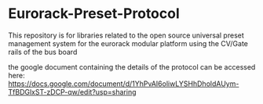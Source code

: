 # Eurorack-Preset-Protocol
This repository is for libraries related to the open source universal preset management system for the eurorack modular platform using the CV/Gate rails of the bus board

the google document containing the details of the protocol can be accessed here:
https://docs.google.com/document/d/1YhPvAI6oliwLYSHhDholdAUym-TfBDGlxST-zDCP-qw/edit?usp=sharing
